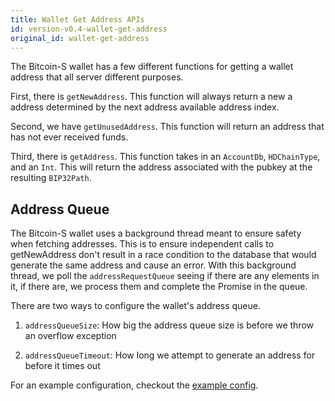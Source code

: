 ```yaml
---
title: Wallet Get Address APIs
id: version-v0.4-wallet-get-address
original_id: wallet-get-address
---
```


The Bitcoin-S wallet has a few different functions for getting a wallet address
that all server different purposes.

First, there is `getNewAddress`. This function will always return a new a address
determined by the next address available address index.

Second, we have `getUnusedAddress`. This function will return an address that has
not ever received funds.

Third, there is `getAddress`. This function takes in an `AccountDb`, `HDChainType`,
and an `Int`. This will return the address associated with the pubkey at
the resulting `BIP32Path`.

## Address Queue

The Bitcoin-S wallet uses a background thread meant to ensure safety when fetching addresses.
This is to ensure independent calls to getNewAddress don't result in a race condition to the database that would generate the same address and cause an error.
With this background thread, we poll the `addressRequestQueue` seeing if there are any elements in it, if there are, we process them and complete the Promise in the queue.

There are two ways to configure the wallet's address queue.

1. `addressQueueSize`: How big the address queue size is before we throw an overflow exception

2. `addressQueueTimeout`: How long we attempt to generate an address for before it times out

For an example configuration, checkout the [example config](../config/configuration.md#example-configuration-file).
